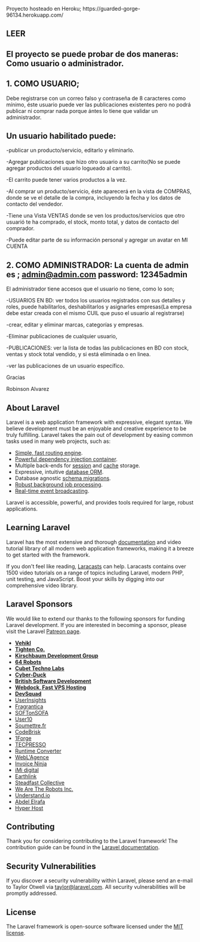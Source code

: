 

<p>Proyecto hosteado en Heroku; https://guarded-gorge-96134.herokuapp.com/

## LEER

## El proyecto se puede probar de dos maneras: Como usuario o administrador. 

## 1. COMO USUARIO; 
Debe registrarse con un correo falso y contraseña de 8 caracteres como mínimo, éste usuario puede ver las publicaciones existentes pero no podrá publicar ni comprar nada porque ántes lo tiene que validar un administrador. 

## Un usuario habilitado puede:

-publicar un producto/servicio, editarlo y eliminarlo.

-Agregar publicaciones que hizo otro usuario a su carrito(No se puede agregar productos del usuario logueado al carrito).

-El carrito puede tener varios productos a la vez.

-Al comprar un producto/servicio, éste aparecerá en la vista de COMPRAS, donde se ve el detalle de la compra, incluyendo la fecha y los datos de contacto del vendedor.

-Tiene una Vista VENTAS donde se ven los productos/servicios que otro usuarió te ha comprado, el stock, monto total, y datos de contacto del comprador.

-Puede editar parte de su información personal y agregar un avatar en MI CUENTA 



## 2. COMO ADMINISTRADOR: La cuenta de admin es ; admin@admin.com password: 12345admin 

El administrador tiene accesos que el usuario no tiene, como lo son; 

-USUARIOS EN BD: ver todos los usuarios registrados con sus detalles y roles, puede habilitarlos, deshabilitarlos y  asignarles empresas(La empresa debe estar creada con el mismo CUIL que puso el usuario al registrarse)

-crear, editar y eliminar marcas, categorías y empresas. 

-Eliminar publicaciones de cualquier usuario, 

-PUBLICACIONES: ver la lista de todas las publicaciones en BD con stock, ventas y stock total vendido, y si está eliminada o en linea.

-ver las publicaciones de un usuario específico.

Gracias

Robinson Alvarez


</p>

## About Laravel

Laravel is a web application framework with expressive, elegant syntax. We believe development must be an enjoyable and creative experience to be truly fulfilling. Laravel takes the pain out of development by easing common tasks used in many web projects, such as:

- [Simple, fast routing engine](https://laravel.com/docs/routing).
- [Powerful dependency injection container](https://laravel.com/docs/container).
- Multiple back-ends for [session](https://laravel.com/docs/session) and [cache](https://laravel.com/docs/cache) storage.
- Expressive, intuitive [database ORM](https://laravel.com/docs/eloquent).
- Database agnostic [schema migrations](https://laravel.com/docs/migrations).
- [Robust background job processing](https://laravel.com/docs/queues).
- [Real-time event broadcasting](https://laravel.com/docs/broadcasting).

Laravel is accessible, powerful, and provides tools required for large, robust applications.

## Learning Laravel

Laravel has the most extensive and thorough [documentation](https://laravel.com/docs) and video tutorial library of all modern web application frameworks, making it a breeze to get started with the framework.

If you don't feel like reading, [Laracasts](https://laracasts.com) can help. Laracasts contains over 1500 video tutorials on a range of topics including Laravel, modern PHP, unit testing, and JavaScript. Boost your skills by digging into our comprehensive video library.

## Laravel Sponsors

We would like to extend our thanks to the following sponsors for funding Laravel development. If you are interested in becoming a sponsor, please visit the Laravel [Patreon page](https://patreon.com/taylorotwell).

- **[Vehikl](https://vehikl.com/)**
- **[Tighten Co.](https://tighten.co)**
- **[Kirschbaum Development Group](https://kirschbaumdevelopment.com)**
- **[64 Robots](https://64robots.com)**
- **[Cubet Techno Labs](https://cubettech.com)**
- **[Cyber-Duck](https://cyber-duck.co.uk)**
- **[British Software Development](https://www.britishsoftware.co)**
- **[Webdock, Fast VPS Hosting](https://www.webdock.io/en)**
- **[DevSquad](https://devsquad.com)**
- [UserInsights](https://userinsights.com)
- [Fragrantica](https://www.fragrantica.com)
- [SOFTonSOFA](https://softonsofa.com/)
- [User10](https://user10.com)
- [Soumettre.fr](https://soumettre.fr/)
- [CodeBrisk](https://codebrisk.com)
- [1Forge](https://1forge.com)
- [TECPRESSO](https://tecpresso.co.jp/)
- [Runtime Converter](http://runtimeconverter.com/)
- [WebL'Agence](https://weblagence.com/)
- [Invoice Ninja](https://www.invoiceninja.com)
- [iMi digital](https://www.imi-digital.de/)
- [Earthlink](https://www.earthlink.ro/)
- [Steadfast Collective](https://steadfastcollective.com/)
- [We Are The Robots Inc.](https://watr.mx/)
- [Understand.io](https://www.understand.io/)
- [Abdel Elrafa](https://abdelelrafa.com)
- [Hyper Host](https://hyper.host)

## Contributing

Thank you for considering contributing to the Laravel framework! The contribution guide can be found in the [Laravel documentation](https://laravel.com/docs/contributions).

## Security Vulnerabilities

If you discover a security vulnerability within Laravel, please send an e-mail to Taylor Otwell via [taylor@laravel.com](mailto:taylor@laravel.com). All security vulnerabilities will be promptly addressed.

## License

The Laravel framework is open-source software licensed under the [MIT license](https://opensource.org/licenses/MIT).
